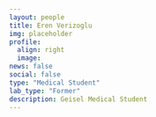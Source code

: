 ```yaml
---
layout: people
title: Eren Verizoglu
img: placeholder
profile:
  align: right
  image:
news: false
social: false
type: "Medical Student"
lab_type: "Former"
description: Geisel Medical Student
---
```

